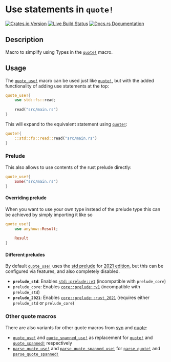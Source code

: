 # Use statements in `quote!`
[![Crates.io Version](https://img.shields.io/crates/v/quote-use.svg)](https://crates.io/crates/quote-use)
[![Live Build Status](https://img.shields.io/github/workflow/status/ModProg/quote-use/Test/main)](https://github.com/ModProg/quote-use/actions/workflows/test.yml)
[![Docs.rs Documentation](https://img.shields.io/docsrs/quote-use)](https://docs.rs/crate/quote-use)

## Description

Macro to simplify using Types in the [`quote!`](https://docs.rs/quote/latest/quote/macro.quote.html) macro.

## Usage

The [`quote_use!`](https://docs.rs/quote-use/latest/quote_use/macro.quote_use.html) macro can be used just like [`quote!`](https://docs.rs/quote/latest/quote/macro.quote.html), but with the added functionality of
adding use statements at the top:

```rust
quote_use!{
    use std::fs::read;
    
    read("src/main.rs")
}
```

This will expand to the equivalent statement using [`quote!`](https://docs.rs/quote/latest/quote/macro.quote.html):

```rust
quote!{
    ::std::fs::read::read("src/main.rs")
}
```

### Prelude

This also allows to use contents of the rust prelude directly:

```rust
quote_use!{
    Some("src/main.rs")
}
```

#### Overriding prelude
When you want to use your own type instead of the prelude type this can be achieved by simply
importing it like so

```rust
quote_use!{
    use anyhow::Result;
                                                                                                             
    Result
}
```

#### Different preludes

By default [`quote_use!`](https://docs.rs/quote-use/latest/quote_use/macro.quote_use.html) uses the [std prelude](std::prelude) for [2021 edition](std::prelude::rust_2021), 
but this can be configured via features, and also completely disabled.

- **`prelude_std`**: Enables [`std::prelude::v1`](https://doc.rust-lang.org/nightly/std/prelude/v1/index.html)  (incompatible with `prelude_core`)
- `prelude_core`: Enables [`core::prelude::v1`](https://doc.rust-lang.org/nightly/core/prelude/v1/index.html) (incompatible with `prelude_std`)
- **`prelude_2021`**: Enables [`core::prelude::rust_2021`](https://doc.rust-lang.org/nightly/core/prelude/rust_2021/index.html) (requires either `prelude_std` or `prelude_core`)

### Other quote macros

There are also variants for other quote macros from [syn](https://docs.rs/syn/latest/syn/) and [quote](https://docs.rs/quote/latest/quote/):

- [`quote_use!`](https://docs.rs/quote-use/latest/quote_use/macro.quote_use.html) and [`quote_spanned_use!`](https://docs.rs/quote-use/latest/quote_use/macro.quote_spanned_use.html) as replacement for [`quote!`](https://docs.rs/quote/latest/quote/macro.quote.html) and
[`quote_spanned!`](https://docs.rs/quote/latest/quote/macro.quote_spanned.html) respectively
- [`parse_quote_use!`](https://docs.rs/quote-use/latest/quote_use/macro.parse_quote_use.html) and [`parse_quote_spanned_use!`](https://docs.rs/quote-use/latest/quote_use/macro.parse_quote_spanned_use.html) for [`parse_quote!`](https://docs.rs/syn/latest/syn/macro.parse_quote.html)
and [`parse_quote_spanned!`](https://docs.rs/syn/latest/syn/macro.parse_quote_spanned.html)

